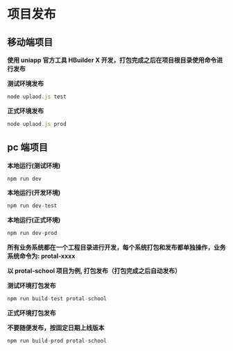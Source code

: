 # 项目发布

## 移动端项目

**<p class="main-color">使用 uniapp 官方工具 HBuilder X 开发，打包完成之后在项目根目录使用命令进行发布</p>**

**测试环境发布**

```js
node uplaod.js test
```

**正式环境发布**

```js
node uplaod.js prod
```

## pc 端项目

**本地运行(测试环境)**

```js
npm run dev
```

**本地运行(开发环境)**

```js
npm run dev-test
```

**本地运行(正式环境)**

```js
npm run dev-prod
```

**<p class="main-color">所有业务系统都在一个工程目录进行开发，每个系统打包和发布都单独操作，业务系统命令为: protal-xxxx</p>**

**<p class="tip-color">以 protal-school 项目为例, 打包发布（打包完成之后自动发布）</p>**

**测试环境打包发布**

```js
npm run build-test protal-school
```

**正式环境打包发布**

**不要随便发布，按固定日期上线版本**

```js
npm run build-prod protal-school
```
